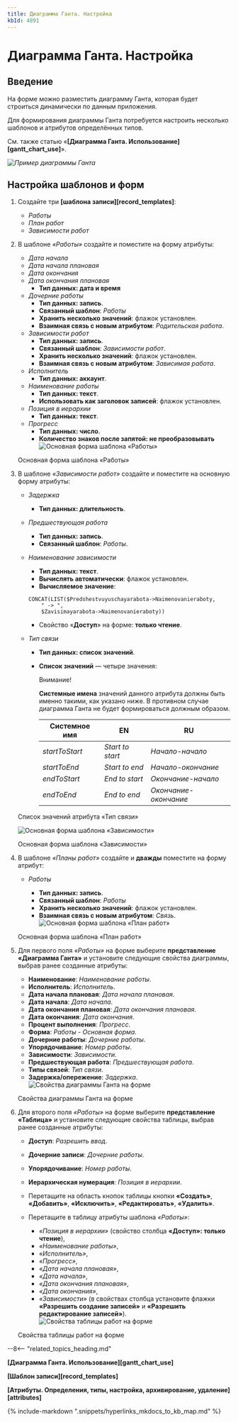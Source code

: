 ```yaml
---
title: Диаграмма Ганта. Настройка
kbId: 4891
---
```


# Диаграмма Ганта. Настройка

## Введение

На форме можно разместить диаграмму Ганта, которая будет строиться динамически по данным приложения.

Для формирования диаграммы Ганта потребуется настроить несколько шаблонов и атрибутов определённых типов.

См. также статью «**[Диаграмма Ганта. Использование][gantt_chart_use]**».

_![Пример диаграммы Ганта](https://kb.comindware.ru/assets/gantt_chart_example.png)_

## Настройка шаблонов и форм

1. Создайте три **[шаблона записи][record_templates]**:

   - *Работы*
   - *План работ*
   - *Зависимости работ*
2. В шаблоне *«Работы»* создайте и поместите на форму атрибуты:

   - *Дата начала*
   - *Дата начала плановая*
   - *Дата окончания*
   - *Дата окончания плановая*
     - **Тип данных: дата и время**
   - *Дочерние работы*
     - **Тип данных: запись**.
     - **Связанный шаблон**: *Работы*
     - **Хранить несколько значений**: флажок установлен.
     - **Взаимная связь с новым атрибутом**: *Родительская работа*.
   - *Зависимости работ*
     - **Тип данных: запись**.
     - **Связанный шаблон**: *Зависимости работ*.
     - **Хранить несколько значений**: флажок установлен.
     - **Взаимная связь с новым атрибутом**: *Зависимая работа*.
   - *Исполнитель*
     - **Тип данных: аккаунт**.
   - *Наименование работы*
     - **Тип данных: текст**.
     - **Использовать как заголовок записей**: флажок установлен.
   - *Позиция в иерархии*
     - **Тип данных: текст**.
   - *Прогресс*
     - **Тип данных: число**.
     - **Количество знаков после запятой: не преобразовывать**![Основная форма шаблона «Работы»](https://kb.comindware.ru/assets/creating_gantt_chart_work_template_form.png)

   Основная форма шаблона «Работы»
3. В шаблоне *«Зависимости работ»* создайте и поместите на основную форму атрибуты:

   - *Задержка*

     - **Тип данных: длительность**.
   - *Предшествующая работа*

     - **Тип данных: запись**.
     - **Связанный шаблон**: *Работы*.
   - *Наименование зависимости*

     - **Тип данных: текст**.
     - **Вычислять автоматически**: флажок установлен.
     - **Вычисляемое значение**:

     ```
     CONCAT(LIST($Predshestvuyuschayarabota->Naimenovanieraboty,
         " -> ",
         $Zavisimayarabota->Naimenovanieraboty))
     ```

     - Свойство «**Доступ**» на форме: **только чтение**.
   - *Тип связи*

     - **Тип данных: список значений**.
     - **Список значений** — четыре значения:

       Внимание!

       **Системные имена** значений данного атрибута должны быть именно такими, как указано ниже. В противном случае диаграмма Ганта не будет формироваться должным образом.

       | Системное имя | EN | RU |
       | --- | --- | --- |
       | *startToStart* | *Start to start* | *Начало-начало* |
       | *startToEnd* | *Start to end* | *Начало-окончание* |
       | *endToStart* | *End to start* | *Окончание-начало* |
       | *endToEnd* | *End to end* | *Окончание-окончание* |![Список значений атрибута «Тип связи»](https://kb.comindware.ru/assets/creating_gantt_chart_link_type_value_list.png)

   Список значений атрибута «Тип связи»

   ![Основная форма шаблона «Зависимости»](https://kb.comindware.ru/assets/creating_gantt_chart_work_dependency.png)

   Основная форма шаблона «Зависимости»
4. В шаблоне *«Планы работ»* создайте и **дважды** поместите на форму атрибут:

   - *Работы*

     - **Тип данных: запись**.
     - **Связанный шаблон**: *Работы*
     - **Хранить несколько значений**: флажок установлен.
     - **Взаимная связь с новым атрибутом**: *Связь*.![Основная форма шаблона «План работ»](https://kb.comindware.ru/assets/creating_gantt_chart_work_plan_form.png)

   Основная форма шаблона «План работ»
5. Для первого поля *«Работы»* на форме выберите **представление «Диаграмма Ганта»** и установите следующие свойства диаграммы, выбрав ранее созданные атрибуты:

   - **Наименование**: *Наименование работы*.
   - **Исполнитель**: *Исполнитель*.
   - **Дата начала плановая**: *Дата начала плановая*.
   - **Дата начала**: *Дата начала*.
   - **Дата окончания плановая**: *Дата окончания плановая*.
   - **Дата окончания**: *Дата окончания*.
   - **Процент выполнения**: *Прогресс*.
   - **Форма**: *Работы - Основная форма*.
   - **Дочерние работы**: *Дочерние работы*.
   - **Упорядочивание**: *Номер работы*.
   - **Зависимости**: *Зависимости*.
   - **Предшествующая работа**: *Предшествующая работа*.
   - **Типы связей**: *Тип связи*.
   - **Задержка/опережение**: *Задержка*.![Свойства диаграммы Ганта на форме](https://kb.comindware.ru/assets/creating_gantt_chart_properties.png)

   Свойства диаграммы Ганта на форме
6. Для второго поля *«Работы»* на форме выберите **представление «Таблица»** и установите следующие свойства таблицы, выбрав ранее созданные атрибуты:

   - **Доступ**: *Разрешить ввод*.
   - **Дочерние записи**: *Дочерние работы*.
   - **Упорядочивание**: *Номер работы*.
   - **Иерархическая нумерация**: *Позиция в иерархии*.
   - Перетащите на область кнопок таблицы кнопки **«Создать»**, **«Добавить»**, **«Исключить»**, **«Редактировать»**, **«Удалить»**.
   - Перетащите в таблицу атрибуты шаблона *«Работы»*:

     - *«Позиция в иерархии»* (свойство столбца **«Доступ»: только чтение**),
     - *«Наименование работы»*,
     - *«Исполнитель»*,
     - *«Прогресс»*,
     - *«Дата начала плановая»*,
     - *«Дата начала»*,
     - *«Дата окончания плановая»*,
     - *«Дата окончания»*,
     - *«Зависимости»* (в свойствах столбца установите флажки **«Разрешить создание записей»** и **«Разрешить редактирование записей»**).![Свойства таблицы работ на форме](https://kb.comindware.ru/assets/creating_gantt_chart_table_properties.png)

   Свойства таблицы работ на форме

--8<-- "related_topics_heading.md"

**[Диаграмма Ганта. Использование][gantt_chart_use]**

**[Шаблон записи][record_templates]**

**[Атрибуты. Определения, типы, настройка, архивирование, удаление][attributes]**

{% include-markdown ".snippets/hyperlinks_mkdocs_to_kb_map.md" %}
